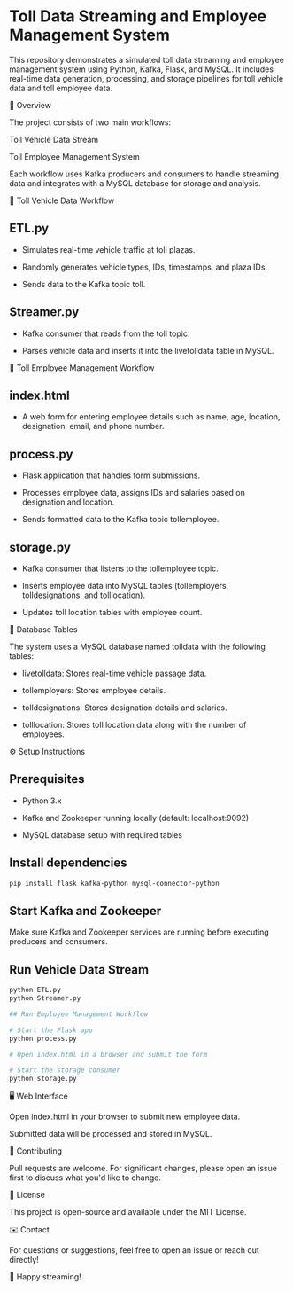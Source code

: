# Toll Data Streaming and Employee Management System

This repository demonstrates a simulated toll data streaming and employee management system using Python, Kafka, Flask, and MySQL. It includes real-time data generation, processing, and storage pipelines for toll vehicle data and toll employee data.

📄 Overview

The project consists of two main workflows:

Toll Vehicle Data Stream

Toll Employee Management System

Each workflow uses Kafka producers and consumers to handle streaming data and integrates with a MySQL database for storage and analysis.

🚧 Toll Vehicle Data Workflow

## ETL.py

- Simulates real-time vehicle traffic at toll plazas.

- Randomly generates vehicle types, IDs, timestamps, and plaza IDs.

- Sends data to the Kafka topic toll.

## Streamer.py

- Kafka consumer that reads from the toll topic.

- Parses vehicle data and inserts it into the livetolldata table in MySQL.

👷 Toll Employee Management Workflow

## index.html

- A web form for entering employee details such as name, age, location, designation, email, and phone number.

## process.py

- Flask application that handles form submissions.

- Processes employee data, assigns IDs and salaries based on designation and location.

- Sends formatted data to the Kafka topic tollemployee.

## storage.py

- Kafka consumer that listens to the tollemployee topic.

- Inserts employee data into MySQL tables (tollemployers, tolldesignations, and tolllocation).

- Updates toll location tables with employee count.

💾 Database Tables

The system uses a MySQL database named tolldata with the following tables:

- livetolldata: Stores real-time vehicle passage data.

- tollemployers: Stores employee details.

- tolldesignations: Stores designation details and salaries.

- tolllocation: Stores toll location data along with the number of employees.

⚙️ Setup Instructions

## Prerequisites

- Python 3.x

- Kafka and Zookeeper running locally (default: localhost:9092)

- MySQL database setup with required tables

## Install dependencies
```bash
pip install flask kafka-python mysql-connector-python
```
## Start Kafka and Zookeeper

Make sure Kafka and Zookeeper services are running before executing producers and consumers.

## Run Vehicle Data Stream
```bash
python ETL.py
python Streamer.py
```
```bash
## Run Employee Management Workflow

# Start the Flask app
python process.py

# Open index.html in a browser and submit the form

# Start the storage consumer
python storage.py
```
🖥️ Web Interface

Open index.html in your browser to submit new employee data.

Submitted data will be processed and stored in MySQL.

💬 Contributing

Pull requests are welcome. For significant changes, please open an issue first to discuss what you'd like to change.

📄 License

This project is open-source and available under the MIT License.

✉️ Contact

For questions or suggestions, feel free to open an issue or reach out directly!

🚦 Happy streaming!
